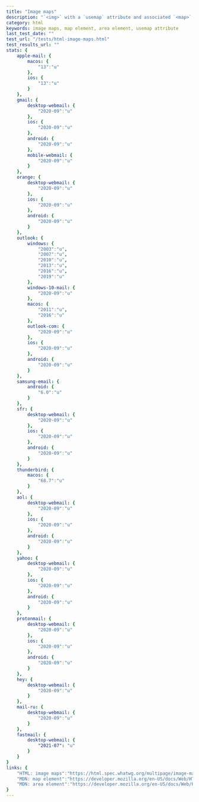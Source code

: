 ```yaml
---
title: "Image maps"
description: "`<img>` with a `usemap` attribute and associated `<map>` with a `name` attribute and descendant `<area>` elements define a client-side image map."
category: html
keywords: image maps, map element, area element, usemap attribute
last_test_date: ""
test_url: "/tests/html-image-maps.html"
test_results_url: ""
stats: {
    apple-mail: {
        macos: {
            "13":"u"
        },
        ios: {
            "13":"u"
        }
    },
    gmail: {
        desktop-webmail: {
            "2020-09":"u"
        },
        ios: {
            "2020-09":"u"
        },
        android: {
            "2020-09":"u"
        },
        mobile-webmail: {
            "2020-09":"u"
        }
    },
    orange: {
        desktop-webmail: {
            "2020-09":"u"
        },
        ios: {
            "2020-09":"u"
        },
        android: {
            "2020-09":"u"
        }
    },
    outlook: {
        windows: {
            "2003":"u",
            "2007":"u",
            "2010":"u",
            "2013":"u",
            "2016":"u",
            "2019":"u"
        },
        windows-10-mail: {
            "2020-09":"u"
        },
        macos: {
            "2011":"u",
            "2016":"u"
        },
        outlook-com: {
            "2020-09":"u"
        },
        ios: {
            "2020-09":"u"
        },
        android: {
            "2020-09":"u"
        }
    },
    samsung-email: {
        android: {
            "6.0":"u"
        }
    },
    sfr: {
        desktop-webmail: {
            "2020-09":"u"
        },
        ios: {
            "2020-09":"u"
        },
        android: {
            "2020-09":"u"
        }
    },
    thunderbird: {
        macos: {
            "68.7":"u"
        }
    },
    aol: {
        desktop-webmail: {
            "2020-09":"u"
        },
        ios: {
            "2020-09":"u"
        },
        android: {
            "2020-09":"u"
        }
    },
    yahoo: {
        desktop-webmail: {
            "2020-09":"u"
        },
        ios: {
            "2020-09":"u"
        },
        android: {
            "2020-09":"u"
        }
    },
    protonmail: {
        desktop-webmail: {
            "2020-09":"u"
        },
        ios: {
            "2020-09":"u"
        },
        android: {
            "2020-09":"u"
        }
    },
    hey: {
        desktop-webmail: {
            "2020-09":"u"
        }
    },
    mail-ru: {
        desktop-webmail: {
            "2020-09":"u"
        }
    },
    fastmail: {
        desktop-webmail: {
            "2021-07": "u"
        }
    }
}
links: {
    "HTML: image maps":"https://html.spec.whatwg.org/multipage/image-maps.html#image-maps",
    "MDN: map element":"https://developer.mozilla.org/en-US/docs/Web/HTML/Element/map",
    "MDN: area element":"https://developer.mozilla.org/en-US/docs/Web/HTML/Element/area"
}
---
```

